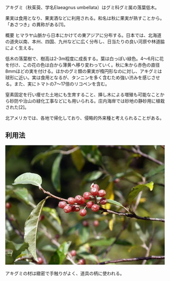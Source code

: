 アキグミ（秋茱萸、学名Elaeagnus umbellata）はグミ科グミ属の落葉低木。

果実は食用となり、果実酒などに利用される。和名は秋に果実が熟すことから。「あさつき」の異称がある[1]。

概要
ヒマラヤ山脈から日本にかけての東アジアに分布する。日本では、北海道の道央以南、本州、四国、九州などに広く分布し、日当たりの良い河原や林道脇によく生える。

低木の落葉樹で、樹高は2-3m程度に成長する。葉は白っぽい緑色。4～6月に花を付け、この花の色は白から薄黄へ移り変わっていく。秋に朱から赤色の直径8mmほどの実を付ける。ほかのグミ類の果実が楕円形なのに対し、アキグミは球形に近い。実は食用となるが、タンニンを多く含むため強い渋みを感じさせる。また、実にトマトの7〜17倍のリコペンを含む。

窒素固定を行い痩せた土地にも生育すること、挿し木による増殖も可能なことから砂防や治山の緑化工事などにも用いられる。庄内海岸では砂地の静砂用に植栽された[2]。

北アメリカでは、各地で帰化しており、侵略的外来種と考えられることがある。

## 利用法



<span>![akigumi](アキグミ.assets\akigumi.jpg)</span>

アキグミの材は緻密で手触りがよく、道具の柄に使われる。
